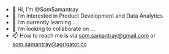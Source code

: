 - 👋 Hi, I’m @SomSamantray
- 👀 I’m interested in Product Development and Data Analytics
- 🌱 I’m currently learning ...
- 💞️ I’m looking to collaborate on ... 
- 📫 How to reach me is via som.samantray@gmail.com or som.samantray@agrigator.co

<!---
SomSamantray/SomSamantray is a ✨ special ✨ repository because its `README.md` (this file) appears on your GitHub profile.
You can click the Preview link to take a look at your changes.
--->
